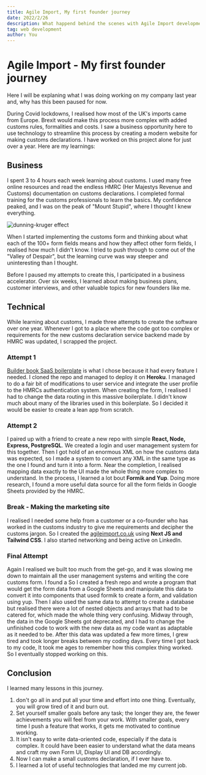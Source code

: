 ```yaml
---
title: Agile Import, My first founder journey
date: 2022/2/26
description: What happend behind the scenes with Agile Import development.
tag: web development
author: You
---
```

# Agile Import - My first founder journey

Here I will be explaning what I was doing working on my company last year and, why has this been paused for now.

During Covid lockdowns, I realised how most of the UK's imports came from Europe. Brexit would make this process more complex with added customs rules, formalities and costs. I saw a business opportunity here to use technology to streamline this process by creating a modern website for making customs declarations. I have worked on this project alone for just over a year. Here are my learnings:

## Business
I spent 3 to 4 hours each week learning about customs. I used many free online resources and read the endless HMRC (Her Majestys Revenue and Customs) documentation on customs declarations. I completed formal training for the customs professionals to learn the basics. My confidence peaked, and I was on the peak of "Mount Stupid", where I thought I knew everything. 

![dunning-kruger effect](https://onlinepethealth.com/wp-content/uploads/2019/12/Dunning-Kruger.jpg)

When I started implementing the customs form and thinking about what each of the 100+ form fields means and how they affect other form fields, I realised how much I didn't know. I tried to push through to come out of the "Valley of Despair", but the learning curve was way steeper and uninteresting than I thought.

Before I paused my attempts to create this, I participated in a business accelerator. Over six weeks, I learned about making business plans, customer interviews, and other valuable topics for new founders like me. 

## Technical
While learning about customs, I made three attempts to create the software over one year. Whenever I got to a place where the code got too complex or requirements for the new customs declaration service backend made by HMRC was updated, I scrapped the project. 

### Attempt 1
[Builder book SaaS boilerplate](https://builderbook.org/book) is what I chose because it had every feature I needed. I cloned the repo and managed to deploy it on **Heroku**. I managed to do a fair bit of modifications to user service and integrate the user profile to the HMRCs authentication system. When creating the form, I realised I had to change the data routing in this massive boilerplate. I didn't know much about many of the libraries used in this boilerplate. So I decided it would be easier to create a lean app from scratch.

### Attempt 2
I paired up with a friend to create a new repo with simple **React, Node, Express, PostgreSQL**. We created a login and user management system for this together. Then I got hold of an enormous XML on how the customs data was expected, so I made a system to convert any XML in the same type as the one I found and turn it into a form. Near the completion, I realised mapping data exactly to the UI made the whole thing more complex to understand. In the process, I learned a lot bout **Formik and Yup**. Doing more research, I found a more useful data source for all the form fields in Google Sheets provided by the HMRC. 

### Break - Making the marketing site
I realised I needed some help from a customer or a co-founder who has worked in the customs industry to give me requirements and decipher the customs jargon. So I created the [agileimport.co.uk](https://agileimport.co.uk) using **Next JS and Tailwind CSS**. I also started networking and being active on LinkedIn.

### Final Attempt 
Again I realised we built too much from the get-go, and it was slowing me down to maintain all the user management systems and writing the core customs form. I found a So I created a fresh repo and wrote a program that would get the form data from a Google Sheets and manipulate this data to convert it into components that used formik to create a form, and validation using yup. Then I also used the same data to attempt to create a database but realised there were a lot of nested objects and arrays that had to be catered for, which made the whole thing very confusing. Midway through, the data in the Google Sheets got deprecated, and I had to change the unfinished code to work with the new data as my code want as adaptable as it needed to be. After this data was updated a few more times, I grew tired and took longer breaks between my coding days. Every time I got back to my code, It took me ages to remember how this complex thing worked. So I eventually stopped working on this. 

## Conclusion
I learned many lessons in this journey.
1. don't go all in and put all your time and effort into one thing. Eventually, you will grow tired of it and burn out. 
2. Set yourself smaller goals before any task; the longer they are, the fewer achievements you will feel from your work. With smaller goals, every time I push a feature that works, it gets me motivated to continue working.
3. It isn't easy to write data-oriented code, especially if the data is complex. It could have been easier to understand what the data means and craft my own Form UI, Display UI and DB accordingly. 
4. Now I can make a small customs declaration, if I ever have to.
5. I learned a lot of useful technologies that landed me my current job. 